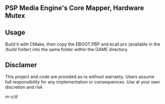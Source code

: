 ## PSP Media Engine's Core Mapper, Hardware Mutex


## Usage
Build it with CMake, then copy the EBOOT.PBP and kcall.prx (available in the /build folder) into the same folder within the GAME directory.  

## Disclamer
This project and code are provided as-is without warranty. Users assume full responsibility for any implementation or consequences. Use at your own discretion and risk


*m-c/d*
